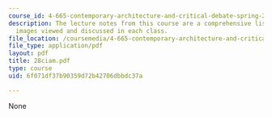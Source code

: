 ```yaml
---
course_id: 4-665-contemporary-architecture-and-critical-debate-spring-2002
description: The lecture notes from this course are a comprehensive listing of the
  images viewed and discussed in each class.
file_location: /coursemedia/4-665-contemporary-architecture-and-critical-debate-spring-2002/6f071df37b90359d72b42706dbbdc37a_28ciam.pdf
file_type: application/pdf
layout: pdf
title: 28ciam.pdf
type: course
uid: 6f071df37b90359d72b42706dbbdc37a

---
```

None
